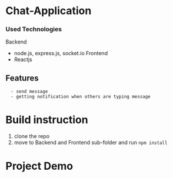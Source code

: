 # Chat-Application
### Used Technologies
 Backend
  - node.js, express.js, socket.io
 Frontend
  - Reactjs
##  Features
      - send message
      - getting notification when others are typing message
# Build instruction
1.  clone the repo
2.  move to Backend and Frontend sub-folder and run `npm install`


# Project Demo
<!-- <a href="https://imgflip.com/gif/2kxwik"><img src="https://i.imgflip.com/2kxwik.gif" title="made at imgflip.com"/></a> -->


